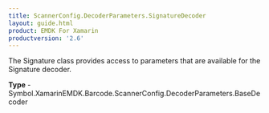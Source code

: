 ```yaml
---
title: ScannerConfig.DecoderParameters.SignatureDecoder
layout: guide.html 
product: EMDK For Xamarin 
productversion: '2.6' 
---
```

The Signature class provides access to parameters that are available for the Signature decoder.

**Type** - Symbol.XamarinEMDK.Barcode.ScannerConfig.DecoderParameters.BaseDecoder



